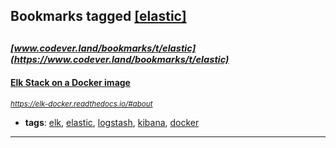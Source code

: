 ## Bookmarks tagged [[elastic]](https://www.codever.land/search?q=[elastic])

_<sup><sup>[www.codever.land/bookmarks/t/elastic](https://www.codever.land/bookmarks/t/elastic)</sup></sup>_
---
#### [Elk Stack on a Docker image](https://elk-docker.readthedocs.io/#about)
_<sup>https://elk-docker.readthedocs.io/#about</sup>_

* **tags**: [elk](../tagged/elk.md), [elastic](../tagged/elastic.md), [logstash](../tagged/logstash.md), [kibana](../tagged/kibana.md), [docker](../tagged/docker.md)
---
